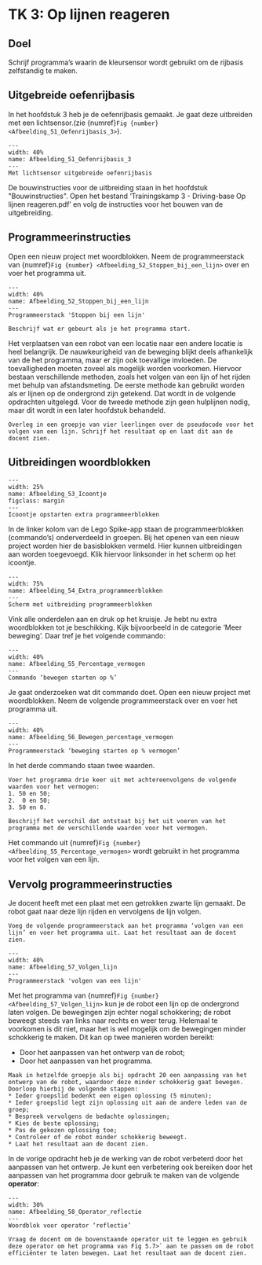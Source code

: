 # TK 3: Op lijnen reageren

## Doel
Schrijf programma’s waarin de kleursensor wordt gebruikt om de rijbasis zelfstandig te maken.
 
## Uitgebreide oefenrijbasis
In het hoofdstuk 3 heb je de oefenrijbasis gemaakt. Je gaat deze uitbreiden met een lichtsensor.(zie {numref}`Fig {number} <Afbeelding_51_Oefenrijbasis_3>`).

```{figure} Figures/Afbeelding_51_Oefenrijbasis_3.png
---
width: 40%
name: Afbeelding_51_Oefenrijbasis_3
---
Met lichtsensor uitgebreide oefenrijbasis
``` 

De bouwinstructies voor de uitbreiding staan in het hoofdstuk "Bouwinstructies". Open het bestand ‘Trainingskamp 3 - Driving-base Op lijnen reageren.pdf’ en volg de instructies voor het bouwen van de uitgebreiding. 

## Programmeerinstructies
Open een nieuw project met woordblokken. Neem de programmeerstack van {numref}`Fig {number} <Afbeelding_52_Stoppen_bij_een_lijn>` over en voer het programma uit.

```{figure} Figures/Afbeelding_52_Stoppen_bij_een_lijn.png
---
width: 40%
name: Afbeelding_52_Stoppen_bij_een_lijn
---
Programmeerstack 'Stoppen bij een lijn'
``` 

```{exercise} 'Stoppen bij een lijn'
Beschrijf wat er gebeurt als je het programma start.                                   
```

Het verplaatsen van een robot van een locatie naar een andere locatie is heel belangrijk. De nauwkeurigheid van de beweging blijkt deels afhankelijk van de het programma, maar er zijn ook toevallige invloeden. De toevalligheden moeten zoveel als mogelijk worden voorkomen. Hiervoor bestaan verschillende methoden, zoals het volgen van een lijn of het rijden met behulp van afstandsmeting. De eerste methode kan gebruikt worden als er lijnen op de ondergrond zijn getekend. Dat wordt in de volgende opdrachten uitgelegd. Voor de tweede methode zijn geen hulplijnen nodig, maar dit wordt in een later hoofdstuk behandeld.


```{exercise} Pseudocode 'Stoppen bij een lijn'
Overleg in een groepje van vier leerlingen over de pseudocode voor het volgen van een lijn. Schrijf het resultaat op en laat dit aan de docent zien.                                   
```

## Uitbreidingen woordblokken
```{figure} Figures/Afbeelding_53_Icoontje.png
---
width: 25%
name: Afbeelding_53_Icoontje
figclass: margin
---
Icoontje opstarten extra programmeerblokken
```
In de linker kolom van de Lego Spike-app staan de programmeerblokken (commando’s) onderverdeeld in groepen. Bij het openen van een nieuw project worden hier de basisblokken vermeld. Hier kunnen uitbreidingen aan worden toegevoegd. Klik hiervoor linksonder in het scherm op het icoontje.

```{figure} Figures/Afbeelding_54_Extra_programmeerblokken.png
---
width: 75%
name: Afbeelding_54_Extra_programmeerblokken
---
Scherm met uitbreiding programmeerblokken
``` 

Vink alle onderdelen aan en druk op het kruisje. Je hebt nu extra woordblokken tot je beschikking. Kijk bijvoorbeeld in de categorie ‘Meer beweging’. Daar tref je het volgende commando:

```{figure} Figures/Afbeelding_55_Percentage_vermogen.png
---
width: 40%
name: Afbeelding_55_Percentage_vermogen
---
Commando ‘bewegen starten op %’
``` 


Je gaat onderzoeken wat dit commando doet. Open een nieuw project met woordblokken. Neem de volgende programmeerstack over en voer het programma uit.

```{figure} Figures/Afbeelding_56_Bewegen_percentage_vermogen.png
---
width: 40%
name: Afbeelding_56_Bewegen_percentage_vermogen
---
Programmeerstack ‘beweging starten op % vermogen’
``` 

In het derde commando staan twee waarden.

```{exercise} 
Voer het programma drie keer uit met achtereenvolgens de volgende waarden voor het vermogen:
1. 50 en 50;
2.  0 en 50;
3. 50 en 0.

Beschrijf het verschil dat ontstaat bij het uit voeren van het programma met de verschillende waarden voor het vermogen.  
```

Het commando uit {numref}`Fig {number} <Afbeelding_55_Percentage_vermogen>` wordt gebruikt in het programma voor het volgen van een lijn.

## Vervolg programmeerinstructies
Je docent heeft met een plaat met een getrokken zwarte lijn gemaakt. De robot gaat naar deze lijn rijden en vervolgens de lijn volgen.

```{exercise} 'Volgen een lijn'
Voeg de volgende programmeerstack aan het programma ‘volgen van een lijn’ en voer het programma uit. Laat het resultaat aan de docent zien.
```

```{figure} Figures/Afbeelding_57_Volgen_lijn.png
---
width: 40%
name: Afbeelding_57_Volgen_lijn
---
Programmeerstack 'volgen van een lijn'
```

Met het programma van {numref}`Fig {number} <Afbeelding_57_Volgen_lijn>` kun je de robot een lijn op de ondergrond laten volgen. De bewegingen zijn echter nogal schokkering; de robot beweegt steeds van links naar rechts en weer terug. Helemaal te voorkomen is dit niet, maar het is wel mogelijk om de bewegingen minder schokkerig te maken. Dit kan op twee manieren worden bereikt:
* Door het aanpassen van het ontwerp van de robot;
* Door het aanpassen van het programma.

```{exercise} 
Maak in hetzelfde groepje als bij opdracht 20 een aanpassing van het ontwerp van de robot, waardoor deze minder schokkerig gaat bewegen. Doorloop hierbij de volgende stappen:
* Ieder groepslid bedenkt een eigen oplossing (5 minuten);
* Ieder groepslid legt zijn oplossing uit aan de andere leden van de groep;
* Bespreek vervolgens de bedachte oplossingen;
* Kies de beste oplossing;
* Pas de gekozen oplossing toe;
* Controleer of de robot minder schokkerig beweegt.
* Laat het resultaat aan de docent zien.
``` 

In de vorige opdracht heb je de werking van de robot verbeterd door het aanpassen van het ontwerp. Je kunt een verbetering ook bereiken door het aanpassen van het programma door gebruik te maken van de volgende **operator**:

```{figure} Figures/Afbeelding_58_Operator_reflectie.png
---
width: 30%
name: Afbeelding_58_Operator_reflectie
---
Woordblok voor operator ‘reflectie’
```

```{exercise} 
Vraag de docent om de bovenstaande operator uit te leggen en gebruik deze operator om het programma van Fig 5.7>` aan te passen om de robot efficiënter te laten bewegen. Laat het resultaat aan de docent zien.
``` 